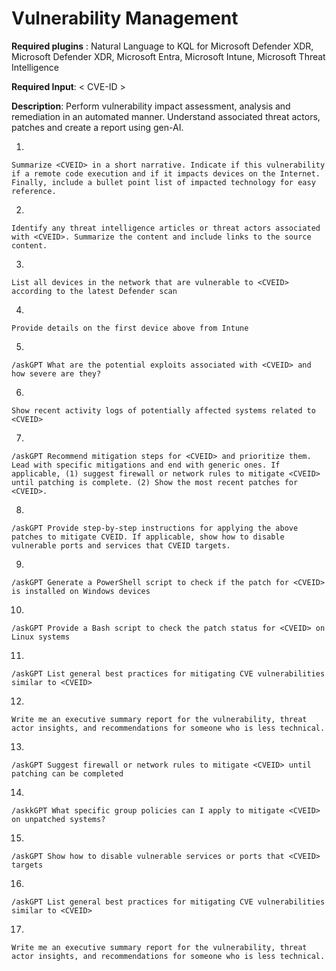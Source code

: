 # Vulnerability Management

**Required plugins** : Natural Language to KQL for Microsoft Defender XDR, Microsoft Defender XDR, Microsoft Entra, Microsoft Intune, Microsoft Threat Intelligence

**Required Input**: < CVE-ID >

**Description**: Perform vulnerability impact assessment, analysis and remediation in an automated manner. Understand associated threat actors, patches and create a report using gen-AI.

1.
 ```
Summarize <CVEID> in a short narrative. Indicate if this vulnerability if a remote code execution and if it impacts devices on the Internet. Finally, include a bullet point list of impacted technology for easy reference.
 ```

2.
 ```
Identify any threat intelligence articles or threat actors associated with <CVEID>. Summarize the content and include links to the source content.
 ```

3.
 ```
List all devices in the network that are vulnerable to <CVEID> according to the latest Defender scan
 ```

4.
```
Provide details on the first device above from Intune
```

5. 
```
/askGPT What are the potential exploits associated with <CVEID> and how severe are they?
```

6. 
```
Show recent activity logs of potentially affected systems related to <CVEID>
```

7. 
```
/askGPT Recommend mitigation steps for <CVEID> and prioritize them. Lead with specific mitigations and end with generic ones. If applicable, (1) suggest firewall or network rules to mitigate <CVEID> until patching is complete. (2) Show the most recent patches for <CVEID>.
```

8.
```
/askGPT Provide step-by-step instructions for applying the above patches to mitigate CVEID. If applicable, show how to disable vulnerable ports and services that CVEID targets.
```

9.
```
/askGPT Generate a PowerShell script to check if the patch for <CVEID> is installed on Windows devices
```

10.
```
/askGPT Provide a Bash script to check the patch status for <CVEID> on Linux systems
```

11.
```
/askGPT List general best practices for mitigating CVE vulnerabilities similar to <CVEID>
```

12.
```
Write me an executive summary report for the vulnerability, threat actor insights, and recommendations for someone who is less technical.
```

13.
```
/askGPT Suggest firewall or network rules to mitigate <CVEID> until patching can be completed
```

14.
```
/askkGPT What specific group policies can I apply to mitigate <CVEID> on unpatched systems?
```

15.
```
/askGPT Show how to disable vulnerable services or ports that <CVEID> targets
```

16.
```
/askGPT List general best practices for mitigating CVE vulnerabilities similar to <CVEID>
```

17.
```
Write me an executive summary report for the vulnerability, threat actor insights, and recommendations for someone who is less technical.
```
